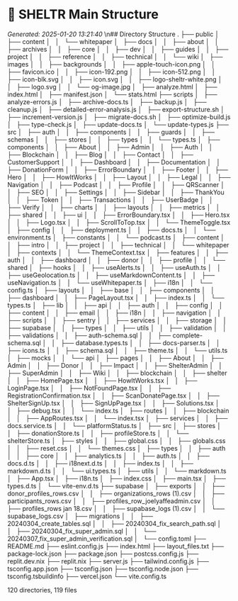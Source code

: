 # 🌳 SHELTR Main Structure
*Generated: 2025-01-20 13:21:40*
\n## Directory Structure
.
├── public
│   ├── content
│   │   └── whitepaper
│   ├── docs
│   │   ├── about
│   │   ├── archives
│   │   ├── core
│   │   ├── dev
│   │   ├── guides
│   │   ├── project
│   │   ├── reference
│   │   ├── technical
│   │   └── wiki
│   ├── images
│   │   ├── backgrounds
│   │   ├── apple-touch-icon.png
│   │   ├── favicon.ico
│   │   ├── icon-192.png
│   │   ├── icon-512.png
│   │   ├── icon-blk.svg
│   │   ├── icon.svg
│   │   ├── logo-sheltr-white.png
│   │   ├── logo.svg
│   │   └── og-image.jpg
│   ├── analyze.html
│   ├── index.html
│   ├── manifest.json
│   └── stats.html
├── scripts
│   ├── analyze-errors.js
│   ├── archive-docs.ts
│   ├── backup.js
│   ├── cleanup.js
│   ├── detailed-error-analysis.js
│   ├── export-structure.sh
│   ├── increment-version.js
│   ├── migrate-docs.sh
│   ├── optimize-build.js
│   ├── type-check.js
│   ├── update-docs.ts
│   └── update-types.js
├── src
│   ├── auth
│   │   ├── components
│   │   ├── guards
│   │   ├── schemas
│   │   ├── stores
│   │   ├── types
│   │   └── types.ts
│   ├── components
│   │   ├── About
│   │   ├── Admin
│   │   ├── Auth
│   │   ├── Blockchain
│   │   ├── Blog
│   │   ├── Contact
│   │   ├── CustomerSupport
│   │   ├── Dashboard
│   │   ├── Documentation
│   │   ├── DonationForm
│   │   ├── ErrorBoundary
│   │   ├── Footer
│   │   ├── Hero
│   │   ├── HowItWorks
│   │   ├── Layout
│   │   ├── Legal
│   │   ├── Navigation
│   │   ├── Podcast
│   │   ├── Profile
│   │   ├── QRScanner
│   │   ├── SEO
│   │   ├── Settings
│   │   ├── Sidebar
│   │   ├── ThankYou
│   │   ├── Token
│   │   ├── Transactions
│   │   ├── UserBadge
│   │   ├── Verify
│   │   ├── charts
│   │   ├── layouts
│   │   ├── metrics
│   │   ├── shared
│   │   ├── ui
│   │   ├── ErrorBoundary.tsx
│   │   ├── Hero.tsx
│   │   ├── Logo.tsx
│   │   ├── ScrollToTop.tsx
│   │   └── ThemeToggle.tsx
│   ├── config
│   │   ├── deployment.ts
│   │   ├── docs.ts
│   │   └── environment.ts
│   ├── constants
│   │   └── podcast.ts
│   ├── content
│   │   ├── intro
│   │   ├── project
│   │   ├── technical
│   │   └── whitepaper
│   ├── contexts
│   │   └── ThemeContext.tsx
│   ├── features
│   │   ├── auth
│   │   ├── dashboard
│   │   ├── donor
│   │   ├── profile
│   │   └── shared
│   ├── hooks
│   │   ├── useAlerts.ts
│   │   ├── useAuth.ts
│   │   ├── useGeolocation.ts
│   │   ├── useMarkdownContent.ts
│   │   ├── useNavigation.ts
│   │   └── useWhitepaper.ts
│   ├── i18n
│   │   └── config.ts
│   ├── layouts
│   │   ├── base
│   │   ├── components
│   │   ├── dashboard
│   │   ├── PageLayout.tsx
│   │   ├── index.ts
│   │   └── types.ts
│   ├── lib
│   │   ├── api
│   │   ├── auth
│   │   ├── config
│   │   ├── content
│   │   ├── email
│   │   ├── i18n
│   │   ├── navigation
│   │   ├── scripts
│   │   ├── sentry
│   │   ├── services
│   │   ├── storage
│   │   ├── supabase
│   │   ├── types
│   │   ├── utils
│   │   ├── validation
│   │   ├── validations
│   │   ├── auth-schema.sql
│   │   ├── complete-schema.sql
│   │   ├── database.types.ts
│   │   ├── docs-parser.ts
│   │   ├── icons.ts
│   │   ├── schema.sql
│   │   ├── theme.ts
│   │   └── utils.ts
│   ├── mocks
│   │   └── api
│   ├── pages
│   │   ├── About
│   │   ├── Admin
│   │   ├── Donor
│   │   ├── Impact
│   │   ├── ShelterAdmin
│   │   ├── SuperAdmin
│   │   ├── Wiki
│   │   ├── blockchain
│   │   ├── shelter
│   │   ├── HomePage.tsx
│   │   ├── HowItWorks.tsx
│   │   ├── LoginPage.tsx
│   │   ├── NotFoundPage.tsx
│   │   ├── RegistrationConfirmation.tsx
│   │   ├── ScanDonatePage.tsx
│   │   ├── ShelterSignUp.tsx
│   │   ├── SignUpPage.tsx
│   │   ├── Solutions.tsx
│   │   ├── debug.tsx
│   │   └── index.ts
│   ├── routes
│   │   ├── blockchain
│   │   ├── AppRoutes.tsx
│   │   └── index.tsx
│   ├── services
│   │   ├── docs.service.ts
│   │   └── platformStatus.ts
│   ├── src
│   ├── stores
│   │   ├── donationStore.ts
│   │   ├── profileStore.ts
│   │   └── shelterStore.ts
│   ├── styles
│   │   ├── global.css
│   │   ├── globals.css
│   │   ├── reset.css
│   │   └── themes.css
│   ├── types
│   │   ├── auth
│   │   ├── core
│   │   ├── analytics.ts
│   │   ├── auth.ts
│   │   ├── docs.d.ts
│   │   ├── i18next.d.ts
│   │   ├── index.ts
│   │   ├── markdown.d.ts
│   │   └── ui.types.ts
│   ├── utils
│   │   └── markdown.ts
│   ├── App.tsx
│   ├── i18n.ts
│   ├── index.css
│   ├── main.tsx
│   ├── types.d.ts
│   └── vite-env.d.ts
├── supabase
│   ├── exports
│   │   ├── donor_profiles_rows.csv
│   │   ├── organizations_rows (1).csv
│   │   ├── participants_rows.csv
│   │   ├── profiles_row_joelyaffeadmin.csv
│   │   ├── profiles_rows jan 18.csv
│   │   ├── supabase_logs (1).csv
│   │   └── supabase_logs.csv
│   ├── migrations
│   │   ├── 20240304_create_tables.sql
│   │   ├── 20240304_fix_search_path.sql
│   │   ├── 20240304_fix_super_admin.sql
│   │   └── 20240307_fix_super_admin_verification.sql
│   └── config.toml
├── README.md
├── eslint.config.js
├── index.html
├── layout_files.txt
├── package-lock.json
├── package.json
├── postcss.config.js
├── replit.dev.nix
├── replit.nix
├── server.js
├── tailwind.config.js
├── tsconfig.app.json
├── tsconfig.json
├── tsconfig.node.json
├── tsconfig.tsbuildinfo
├── vercel.json
└── vite.config.ts

120 directories, 119 files
